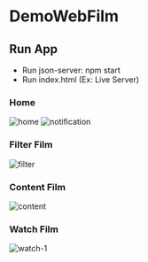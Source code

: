 # DemoWebFilm
## Run App
- Run json-server: npm start
- Run index.html (Ex: Live Server)

### Home
![home](https://user-images.githubusercontent.com/45823921/169244890-9065184e-392b-4755-9490-c57f324f8fd8.png)
![notification](https://user-images.githubusercontent.com/45823921/169244912-0a6c6809-4e28-4009-987c-0631f4a3a107.png)

### Filter Film
![filter](https://user-images.githubusercontent.com/45823921/168840197-dd27fe23-89c2-4571-bf71-a9815d52cf2a.png)

### Content Film
![content](https://user-images.githubusercontent.com/45823921/168840299-1e494c1b-90ae-43b6-9bf2-a8423f1af01c.png)

### Watch Film
![watch-1](https://user-images.githubusercontent.com/45823921/168840493-87fc6c95-b67d-4f20-940e-ecb0bee54925.png)

